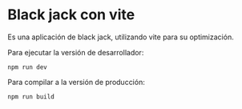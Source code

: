 # Black jack con vite
Es una aplicación de black jack, utilizando vite para su optimización.

Para ejecutar la versión de desarrollador: 
```
npm run dev
```
Para compilar a la versión de producción:
```
npm run build
```
